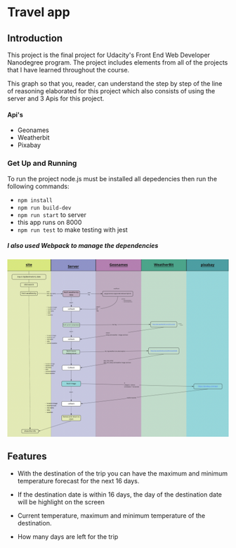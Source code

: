 # Travel app


 ## Introduction 

This project is the final project for Udacity's Front End Web Developer Nanodegree program. The project includes elements from all of the projects that I have learned throughout the course. 
 
This graph so that you, reader, can understand the step by step of the line of reasoning elaborated for this project which also consists of using the server and 3 Apis for this project.

#### Api's 

- Geonames
- Weatherbit
- Pixabay


### Get Up and Running

To run the project node.js must be installed all depedencies then run the following commands:


- `npm install`
- `npm run build-dev`
- `npm run start` to server
- this app runs on 8000
- `npm run test` to make testing with jest

 ##### I also used Webpack to manage the dependencies

![flwochart](./src/client/images/grafico.jpg)



## Features

- With the destination of the trip you can have the maximum and minimum temperature forecast for the next 16 days.

- If the destination date is within 16 days, the day of the destination date will be highlight on the screen

- Current temperature, maximum and minimum temperature of the destination.

- How many days are left for the trip
